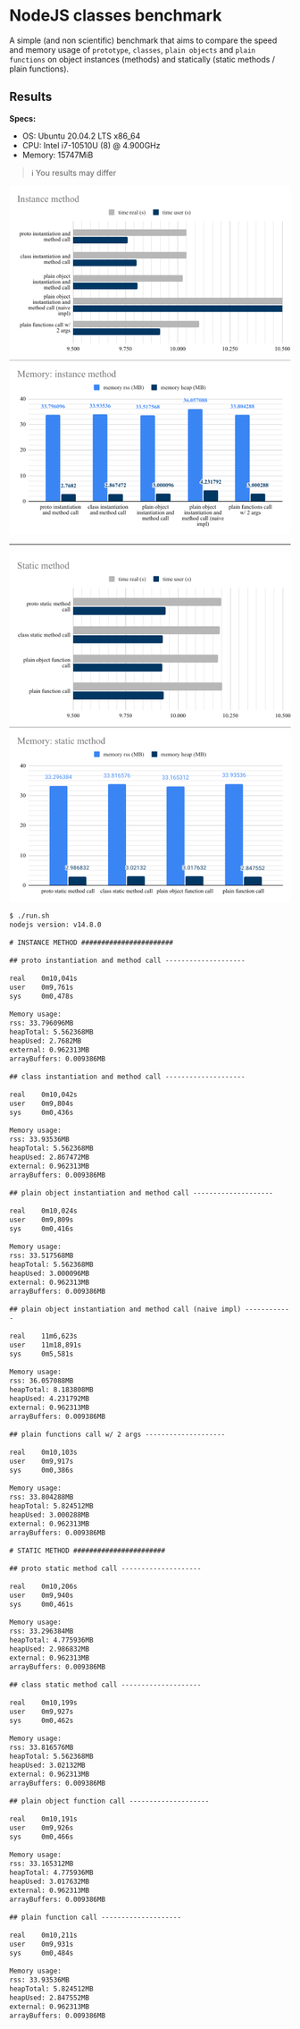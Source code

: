 # NodeJS classes benchmark

A simple (and non scientific) benchmark that aims to compare the speed and memory usage of `prototype`, `classes`, `plain objects` and `plain functions` on object instances (methods) and statically (static methods / plain functions).

## Results

**Specs:**
- OS: Ubuntu 20.04.2 LTS x86_64
- CPU: Intel i7-10510U (8) @ 4.900GHz
- Memory: 15747MiB

> ℹ️ You results may differ

![instance method](images/instance_method.png)

---------------

![static method](images/static_method.png)

```
$ ./run.sh 
nodejs version: v14.8.0

# INSTANCE METHOD #######################

## proto instantiation and method call --------------------

real    0m10,041s
user    0m9,761s
sys     0m0,478s

Memory usage:
rss: 33.796096MB
heapTotal: 5.562368MB
heapUsed: 2.7682MB
external: 0.962313MB
arrayBuffers: 0.009386MB

## class instantiation and method call --------------------

real    0m10,042s
user    0m9,804s
sys     0m0,436s

Memory usage:
rss: 33.93536MB
heapTotal: 5.562368MB
heapUsed: 2.867472MB
external: 0.962313MB
arrayBuffers: 0.009386MB

## plain object instantiation and method call --------------------

real    0m10,024s
user    0m9,809s
sys     0m0,416s

Memory usage:
rss: 33.517568MB
heapTotal: 5.562368MB
heapUsed: 3.000096MB
external: 0.962313MB
arrayBuffers: 0.009386MB

## plain object instantiation and method call (naive impl) ------------

real    11m6,623s
user    11m18,891s
sys     0m5,581s

Memory usage:
rss: 36.057088MB
heapTotal: 8.183808MB
heapUsed: 4.231792MB
external: 0.962313MB
arrayBuffers: 0.009386MB

## plain functions call w/ 2 args --------------------

real    0m10,103s
user    0m9,917s
sys     0m0,386s

Memory usage:
rss: 33.804288MB
heapTotal: 5.824512MB
heapUsed: 3.000288MB
external: 0.962313MB
arrayBuffers: 0.009386MB

# STATIC METHOD #######################

## proto static method call --------------------

real    0m10,206s
user    0m9,940s
sys     0m0,461s

Memory usage:
rss: 33.296384MB
heapTotal: 4.775936MB
heapUsed: 2.986832MB
external: 0.962313MB
arrayBuffers: 0.009386MB

## class static method call --------------------

real    0m10,199s
user    0m9,927s
sys     0m0,462s

Memory usage:
rss: 33.816576MB
heapTotal: 5.562368MB
heapUsed: 3.02132MB
external: 0.962313MB
arrayBuffers: 0.009386MB

## plain object function call --------------------

real    0m10,191s
user    0m9,926s
sys     0m0,466s

Memory usage:
rss: 33.165312MB
heapTotal: 4.775936MB
heapUsed: 3.017632MB
external: 0.962313MB
arrayBuffers: 0.009386MB

## plain function call --------------------

real    0m10,211s
user    0m9,931s
sys     0m0,484s

Memory usage:
rss: 33.93536MB
heapTotal: 5.824512MB
heapUsed: 2.847552MB
external: 0.962313MB
arrayBuffers: 0.009386MB
```